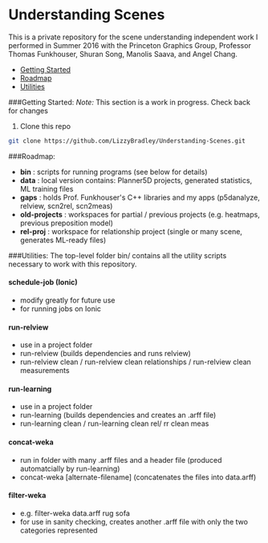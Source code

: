 # Understanding Scenes

This is a private repository for the scene understanding independent work I performed in Summer 2016 with the Princeton Graphics Group, Professor Thomas Funkhouser, Shuran Song, Manolis Saava, and Angel Chang.


* [Getting Started](#getting-started)
* [Roadmap](#road-map)
* [Utilities](#utilities)

###<a name="getting-started"></a>Getting Started:
*Note:* This section is a work in progress. Check back for changes
1. Clone this repo 
```sh
git clone https://github.com/LizzyBradley/Understanding-Scenes.git
```

###<a name="road-map"></a>Roadmap:

- **bin** : scripts for running programs (see below for details)
- **data** : local version contains: Planner5D projects, generated statistics, ML training files
- **gaps** : holds Prof. Funkhouser's C++ libraries and my apps (p5danalyze, relview, scn2rel, scn2meas)
- **old-projects** : workspaces for partial / previous projects (e.g. heatmaps, previous preposition model)
- **rel-proj** : workspace for relationship project (single or many scene, generates ML-ready files)

###<a name="utilities"></a>Utilities:
The top-level folder bin/ contains all the utility scripts necessary to work with this repository.

#### schedule-job (Ionic)
- modify greatly for future use
- for running jobs on Ionic

#### run-relview
- use in a project folder
- run-relview (builds dependencies and runs relview)
- run-relview clean / run-relview clean relationships / run-relview clean measurements

#### run-learning
- use in a project folder
- run-learning (builds dependencies and creates an .arff file)
- run-learning clean / run-learning clean rel/ rr clean meas

#### concat-weka
- run in folder with many .arff files and a header file (produced automatcially by run-learning)
- concat-weka \[alternate-filename\] (concatenates the files into data.arff)

#### filter-weka
- e.g. filter-weka data.arff rug sofa
- for use in sanity checking, creates another .arff file with only the two categories represented

